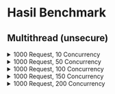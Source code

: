 # Hasil Benchmark

## Multithread (unsecure)

<details>
    <summary>1000 Request, 10 Concurrency</summary>

    Server Software:        myserver/1.0
    Server Hostname:        localhost
    Server Port:            8889

    Document Path:          /testing.txt
    Document Length:        22 bytes

    Concurrency Level:      10
    Time taken for tests:   130.945 seconds
    Complete requests:      1000
    Failed requests:        0
    Total transferred:      159000 bytes
    HTML transferred:       22000 bytes
    Requests per second:    7.64 [#/sec] (mean)
    Time per request:       1309.448 [ms] (mean)
    Time per request:       130.945 [ms] (mean, across all concurrent requests)
    Transfer rate:          1.19 [Kbytes/sec] received

    Connection Times (ms)
                  min  mean[+/-sd] median   max
    Connect:        0    0   0.4      0       3
    Processing:     3 1279 815.4   1159    4860
    Waiting:        1 1227 788.9   1126    4823
    Total:          3 1279 815.3   1159    4860

    Percentage of the requests served within a certain time (ms)
    50%   1159
    66%   1483
    75%   1743
    80%   1924
    90%   2422
    95%   2758
    98%   3237
    99%   3703
    100%   4860 (longest request)
</details>

<details>
    <summary>1000 Request, 50 Concurrency</summary>

    Server Software:        myserver/1.0
    Server Hostname:        localhost
    Server Port:            8889

    Document Path:          /testing.txt
    Document Length:        22 bytes

    Concurrency Level:      50
    Time taken for tests:   123.578 seconds
    Complete requests:      1000
    Failed requests:        0
    Total transferred:      159000 bytes
    HTML transferred:       22000 bytes
    Requests per second:    8.09 [#/sec] (mean)
    Time per request:       6178.891 [ms] (mean)
    Time per request:       123.578 [ms] (mean, across all concurrent requests)
    Transfer rate:          1.26 [Kbytes/sec] received

    Connection Times (ms)
                  min  mean[+/-sd] median   max
    Connect:        0    0   0.4      0       2
    Processing:     8 5756 3378.3   5259   14339
    Waiting:        2 5707 3355.2   5230   14141
    Total:          8 5756 3378.4   5259   14339

    Percentage of the requests served within a certain time (ms)
    50%   5259
    66%   6985
    75%   8347
    80%   8911
    90%  10818
    95%  11606
    98%  12604
    99%  12911
    100%  14339 (longest request)


</details>

<details>
    <summary>1000 Request, 100 Concurrency</summary>

    Server Software:        myserver/1.0
    Server Hostname:        localhost
    Server Port:            8889

    Document Path:          /testing.txt
    Document Length:        22 bytes

    Concurrency Level:      100
    Time taken for tests:   364.697 seconds
    Complete requests:      1000
    Failed requests:        0
    Total transferred:      159000 bytes
    HTML transferred:       22000 bytes
    Requests per second:    2.74 [#/sec] (mean)
    Time per request:       36469.745 [ms] (mean)
    Time per request:       364.697 [ms] (mean, across all concurrent requests)
    Transfer rate:          0.43 [Kbytes/sec] received

    Connection Times (ms)
                  min  mean[+/-sd] median   max
    Connect:        0  358 325.5    502    1531
    Processing:  3073 34285 10232.6  32928   57075
    Waiting:        2 18354 10898.9  17283   52023
    Total:       3584 34643 10282.4  33108   58091

    Percentage of the requests served within a certain time (ms)
    50%  33108
    66%  37643
    75%  44643
    80%  46713
    90%  48626
    95%  52488
    98%  55013
    99%  56548
    100%  58091 (longest request)
</details>

<details>
    <summary>1000 Request, 150 Concurrency</summary>

    Server Software:        myserver/1.0
    Server Hostname:        localhost
    Server Port:            8889

    Document Path:          /testing.txt
    Document Length:        22 bytes

    Concurrency Level:      150
    Time taken for tests:   360.419 seconds
    Complete requests:      1000
    Failed requests:        1
    (Connect: 0, Receive: 0, Length: 1, Exceptions: 0)
    Write errors:           1
    Total transferred:      158841 bytes
    HTML transferred:       21978 bytes
    Requests per second:    2.77 [#/sec] (mean)
    Time per request:       54062.871 [ms] (mean)
    Time per request:       360.419 [ms] (mean, across all concurrent requests)
    Transfer rate:          0.43 [Kbytes/sec] received

    Connection Times (ms)
                  min  mean[+/-sd] median   max
    Connect:        0  353 324.3    502    2044
    Processing:     1 50029 15734.2  47032   79687
    Waiting:        3 27806 16659.9  26471   70464
    Total:          1 50383 15769.3  47303   80711

    Percentage of the requests served within a certain time (ms)
    50%  47303
    66%  58170
    75%  62688
    80%  66826
    90%  73541
    95%  77161
    98%  78168
    99%  79175
    100%  80711 (longest request)
</details>

<details>
    <summary>1000 Request, 200 Concurrency</summary>

    Server Software:        myserver/1.0
    Server Hostname:        localhost
    Server Port:            8889

    Document Path:          /testing.txt
    Document Length:        22 bytes

    Concurrency Level:      200
    Time taken for tests:   346.334 seconds
    Complete requests:      1000
    Failed requests:        0
    Total transferred:      159000 bytes
    HTML transferred:       22000 bytes
    Requests per second:    2.89 [#/sec] (mean)
    Time per request:       69266.798 [ms] (mean)
    Time per request:       346.334 [ms] (mean, across all concurrent requests)
    Transfer rate:          0.45 [Kbytes/sec] received

    Connection Times (ms)
                min    mean[+/-sd] median   max
    Connect:        0  342 312.1    502    2044
    Processing:  1821 63051 20115.0  58274  100425
    Waiting:        2 35307 22320.4  33049   94829
    Total:       2694 63393 20121.4  58645  100425

    Percentage of the requests served within a certain time (ms)
    50%  58645
    66%  73170
    75%  80838
    80%  82880
    90%  92714
    95%  94738
    98%  97885
    99%  99403
    100%  100425 (longest request)
</details>
